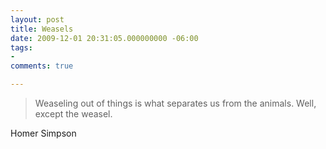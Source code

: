 ```yaml
---
layout: post
title: Weasels
date: 2009-12-01 20:31:05.000000000 -06:00
tags:
- 
comments: true

---
```

<blockquote>Weaseling out of things is what separates us from the animals. Well, except the weasel.</p></blockquote>
<div class="attribution">Homer Simpson</div>
